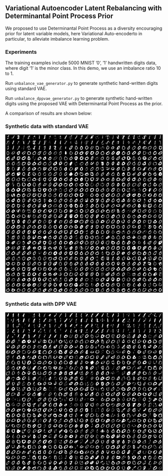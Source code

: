 ## Variational Autoencoder Latent Rebalancing with Determinantal Point Process Prior

We proposed to use Determinantal Point Process as a diversity encouraging prior for latent variable models, here Variational Auto-encoderto in particular, to alleviate imbalance learning problem.

### Experiments ###

The training examples include 5000 MNIST ’0’, ’1’ handwritten digits data, where digit ‘1’ is the minor class. In this demo, we use an imbalance ratio 10 to 1.

Run `unbalance_vae_generator.py` to generate synthetic hand-written digits using standard VAE.

Run `unbalance_dppvae_generator.py` to generate synthetic hand-written digits using the proposed VAE with Determinantal Point Process as the prior.

A comparison of results are shown below:

### Synthetic data with standard VAE ###
![Standard VAE](https://github.com/tianc01/dpp-vae/blob/master/results/random01_epoch500_10to1/ordered_all_images.jpg)

### Synthetic data with DPP VAE ###
![DPP VAE](https://github.com/tianc01/dpp-vae/blob/master/results/random01_dpp_epoch500_10to1/ordered_all_images.jpg)
